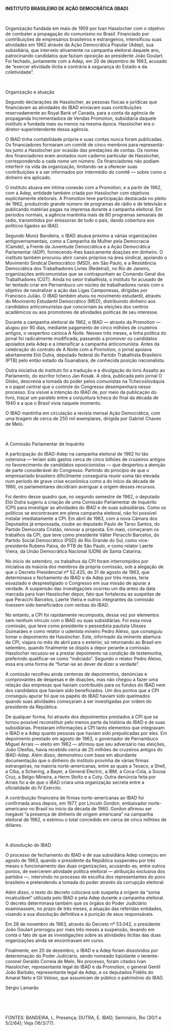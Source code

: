 **INSTITUTO BRASILEIRO DE AÇÃO DEMOCRÁTICA (IBAD)**

 

Organização fundada em maio de 1959 por Ivan Hasslocher com o objetivo
de combater a propagação do comunismo no Brasil. Financiado por
contribuições de empresários brasileiros e estrangeiros, intensificou
suas atividades em 1962 através da Ação Democrática Popular (Adep), sua
subsidiária, que interveio ativamente na campanha eleitoral daquele ano,
patrocinando candidatos que faziam oposição ao presidente João Goulart.
Foi fechado, juntamente com a Adep, em 20 de dezembro de 1963, acusado
de “exercer atividade ilícita e contrária à segurança do Estado e da
coletividade”.

 

Organização e atuação

Segundo declarações de Hasslocher, as pessoas físicas e jurídicas que
financiavam as atividades do IBAD enviavam suas contribuições
reservadamente ao Royal Bank of Canada, para a conta da agência de
propaganda Incrementadora de Vendas Promotion, subsidiária daquele
instituto e fundada mais ou menos na mesma época. Hasslocher era o
diretor-superintendente dessa agência.

O IBAD tinha contabilidade própria e suas contas nunca foram publicadas.
Os financiadores formaram um comitê de cinco membros para representá-los
junto a Hasslocher por ocasião das prestações de contas. Os nomes dos
financiadores eram anotados num caderno particular de Hasslocher,
correspondendo a cada nome um número. Os financiadores não podiam
interferir na vida da organização, limitando-se a oferecer suas
contribuições e a ser informados por intermédio do comitê — sobre como o
dinheiro era aplicado.

O instituto atuava em íntima conexão com a Promotion, e a partir de
1962, com a Adep, entidade também criada por Hasslocher com objetivos
explicitamente eleitorais. A Promotion teve participação destacada no
pleito de 1962, produzindo grande número de programas de rádio e de
televisão e publicando matérias pagas na imprensa durante a campanha
eleitoral. Em períodos normais, a agência mantinha mais de 80 programas
semanais de rádio, transmitidos por emissoras de todo o país, dando
cobertura aos políticos ligados ao IBAD.

Segundo Muniz Bandeira, o IBAD atuava próximo a várias organizações
antigovernamentais, como a Campanha da Mulher pela Democracia (Camde), a
Frente da Juventude Democrática e a Ação Democrática Parlamentar (ADP),
fornecendo-lhes basicamente doações em dinheiro. O instituto também
procurou abrir canais próprios na área sindical, apoiando o Movimento
Sindical Democrático (MSD), em São Paulo, e a Resistência Democrática
dos Trabalhadores Livres (Redetral), no Rio de Janeiro, organizações
anticomunistas que se contrapunham ao Comando Geral dos Trabalhadores
(CGT). Ainda no setor trabalhista, o instituto foi acusado de ter
tentado criar em Pernambuco um núcleo de trabalhadores rurais com o
objetivo de neutralizar a ação das Ligas Camponesas, dirigidas por
Francisco Julião. O IBAD também atuou no movimento estudantil, através
do Movimento Estudantil Democrático (MED), distribuindo dinheiro aos
candidatos anticomunistas que concorriam às eleições dos centros
acadêmicos ou aos promotores de atividades políticas de seu interesse.

Durante a campanha eleitoral de 1962, o IBAD — através da Promotion —
alugou por 90 dias, mediante pagamento de cinco milhões de cruzeiros
antigos, o vespertino carioca A Noite. Nesses três meses, a linha
política do jornal foi radicalmente modificada, passando a promover os
candidatos apoiados pela Adep e a intensificar a campanha anticomunista.
Antes da celebração do contrato de A Noite com a Promotion, o jornal
apoiava abertamente Elói Dutra, deputado federal do Partido Trabalhista
Brasileiro (PTB) pelo então estado da Guanabara, de conhecida posição
nacionalista.

Outra iniciativa do instituto foi a tradução e a divulgação do livro
Assalto ao Parlamento, do escritor tcheco Jan Kosak. A obra, publicada
pelo jornal O Globo, descrevia a tomada do poder pelos comunistas na
Tchecoslováquia e o papel central que o controle do Congresso
desempenhara nesse processo. Era visível a intenção do IBAD de, por meio
da publicação do livro, traçar um paralelo entre a conjuntura tcheca do
final da década de 1940 e a que o Brasil vivia naquele momento.

O IBAD mantinha em circulação a revista mensal Ação Democrática, com uma
tiragem de cerca de 250 mil exemplares, dirigida por Gabriel Chaves de
Melo.

 

A Comissão Parlamentar de Inquérito

A participação do IBAD-Adep na campanha eleitoral de 1962 foi tão
ostensiva — teriam sido gastos cerca de cinco bilhões de cruzeiros
antigos no favorecimento de candidatos oposicionistas — que despertou a
atenção de parte considerável do Congresso. Partindo do princípio de que
o empresariado brasileiro dificilmente conseguiria reunir soma tão
elevada num período de grave crise econômica como a do início da década
de 1960, os parlamentares decidiram averiguar a origem desses recursos.

Foi dentro desse quadro que, no segundo semestre de 1962, o deputado
Elói Dutra sugeriu a criação de uma Comissão Parlamentar de Inquérito
(CPI) para investigar as atividades do IBAD e de suas subsidiárias. Como
os políticos se encontravam em plena campanha eleitoral, não foi
possível instalar imediatamente a CPI. Em abril de 1963, com a nova
Câmara dos Deputados já empossada, coube ao deputado Paulo de Tarso
Santos, do Partido Democrata Cristão, renovar a proposta. Em maio,
começaram os trabalhos da CPI, que teve como presidente Válter Peracchi
Barcelos, do Partido Social Democrático (PSD) do Rio Grande do Sul, como
vice-presidente Rubens Paiva, do PTB de São Paulo, e como relator Laerte
Vieira, da União Democrática Nacional (UDN) de Santa Catarina.

No início de setembro, os trabalhos da CPI foram interrompidos por
iniciativa da maioria dos membros da própria comissão, sob a alegação de
que o Decreto Presidencial nº 52.425, de 31 de agosto de 1963, que
determinava o fechamento do IBAD e da Adep por três meses, teria
esvaziado e desprestigiado o Congresso em sua missão de apurar a
verdade. A suspensão das investigações ocorreu um dia antes da data
marcada para Ivan Hasslocher depor, fato que fortaleceu as suspeitas de
que Peracchi Barcelos, Laerte Vieira e outros integrantes da comissão
tivessem sido beneficiados com verbas do IBAD.

No entanto, a CPI foi rapidamente recomposta, dessa vez por elementos
sem nenhum vínculo com o IBAD ou suas subsidiárias. Foi essa nova
comissão, que teve como presidente o pessedista paulista Ulisses
Guimarães e como relator o udenista mineiro Pedro Aleixo, que conseguiu
tomar o depoimento de Hasslocher. Este, informado da iminente abertura
da CPI, viajara no mês de abril para o exterior, só retornando ao Brasil
em setembro, quando finalmente se dispôs a depor perante a comissão.
Hasslocher recusou-se a prestar depoimento na condição de testemunha,
preferindo qualificar-se como “indiciado”. Segundo o relator Pedro
Aleixo, essa era uma forma de “furtar-se ao dever de dizer a verdade”.

A comissão recolheu ainda centenas de depoimentos, denúncias e
comprovantes de despesas e de doações, mas não chegou a fazer uma
relação das empresas que haviam contribuído para os fundos do IBAD nem
dos candidatos que haviam sido beneficiados. Um dos pontos que a CPI
conseguiu apurar foi que os papéis do IBAD haviam sido queimados quando
suas atividades começaram a ser investigadas por ordem do presidente da
República.

De qualquer forma, foi através dos depoimentos prestados à CPI que se
tornou possível reconstituir pelo menos parte da história do IBAD e de
suas subsidiárias. Prestaram informações à CPI tanto elementos que
integravam o IBAD e a Adep quanto pessoas que haviam sido prejudicadas
por eles. Em depoimento prestado em agosto de 1963, o governador de
Pernambuco Miguel Arrais — eleito em 1962 — afirmou que seu adversário
nas eleições, João Cleofas, havia recebido cerca de 25 milhões de
cruzeiros antigos do IBAD-Adep. Além disso, demonstrou com base em
abundante documentação que o dinheiro do instituto provinha de várias
firmas estrangeiras, na maioria norte-americanas, entre as quais a
Texaco, a Shell, a Ciba, a Schering, a Bayer, a General Electric, a IBM,
a Coca-Cola, a Sousa Cruz, a Belgo-Mineira, a Herm Stoltz e a Coty.
Outra denúncia feita por Arrais foi a de que o IBAD criara uma
organização secreta entre a oficialidade do IV Exército.

A contribuição financeira de firmas norte-americanas ao IBAD foi
confirmada anos depois, em 1977, por Lincoln Gordon, embaixador
norte-americano no Brasil no início da década de 1960. Gordon afirmou
ser inegável “a presença de dinheiro de origem americana” na campanha
eleitoral de 1962, e estimou o total concedido em cerca de cinco milhões
de dólares.

 

A dissolução do IBAD

O processo de fechamento do IBAD e de sua subsidiária Adep começou em
agosto de 1963, quando o presidente da República suspendeu por três
meses o funcionamento das duas organizações, acusando-as, entre outros
pontos, de exercerem atividade política eleitoral — atribuição exclusiva
dos partidos —, intervindo no processo de escolha dos representantes do
povo brasileiro e pretendendo a tomada do poder através da corrupção
eleitoral.

Além disso, o texto do decreto colocava sob suspeita a origem da “soma
incalculável” utilizada pelo IBAD e pela Adep durante a campanha
eleitoral. O decreto determinava também que os órgãos do Poder
Judiciário examinassem, no prazo de três meses, a atuação das referidas
entidades, visando a sua dissolução definitiva e à punição de seus
responsáveis.

Em 28 de novembro de 1963, através do Decreto nº 53.042, o presidente
João Goulart prorrogou por mais três meses a suspensão, levando em conta
o fato de que as investigações sobre as atividades ilícitas das duas
organizações ainda se encontravam em curso.

Finalmente, em 20 de dezembro, o IBAD e a Adep foram dissolvidos por
determinação do Poder Judiciário, sendo nomeado liqüidante o
tenente-coronel Geraldo Correia de Melo. No processo, foram citados Ivan
Hasslocher, representante legal do IBAD e da Promotion, o general Gentil
João Barbato, representante legal da Adep, e os deputados Fidélis do
Amaral Neto e Gil Veloso, que assumiram de público o patrimônio do IBAD.

Sérgio Lamarão

 

 

FONTES: BANDEIRA, L. Presença; DUTRA, E. IBAD; Seminário, Rio (30/1 e
5/2/64); Veja (16/3/77).

 
